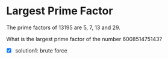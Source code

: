 # Largest Prime Factor

The prime factors of 13195 are 5, 7, 13 and 29.

What is the largest prime factor of the number 600851475143?

- [x] solution1: brute force
